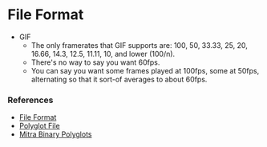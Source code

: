 # File Format

- GIF
    - The only framerates that GIF supports are: 100, 50, 33.33, 25, 20, 16.66, 14.3, 12.5, 11.11, 10, and lower (100/n). 
    - There's no way to say you want 60fps. 
    - You can say you want some frames played at 100fps, some at 50fps, alternating so that it sort-of averages to about 60fps.

### References
- [File Format](https://www.youtube.com/watch?v=VVdmmN0su6E&ab_channel=LiveOverflow)
- [Polyglot File](https://www.youtube.com/watch?v=hdCs6bPM4is&ab_channel=media.ccc.de)
- [Mitra Binary Polyglots](https://github.com/corkami/mitra)